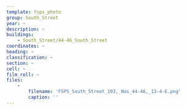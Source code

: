 ```yaml
---
template: fsps_photo
group: South_Street
year: ~
description: ~
buildings:
    - South_Street/44-46_South_Street
coordinates: ~
heading: ~
classification: ~
section: ~
cell: ~
film_roll: ~
files:
    -
        filename: 'FSPS_South_Street_103,_Nos_44-46,_13-4-E.png'
        caption: ''
---
```

